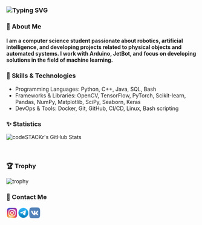 ### ![Typing SVG](https://readme-typing-svg.herokuapp.com?font=arimo&weight=600&pause=1000&color=079EF7&width=435&lines=Hi+there+%F0%9F%91%8B%2C+I'm+Maks+Mr1necs)

### 🚀 About Me

#### I am a computer science student passionate about robotics, artificial intelligence, and developing projects related to physical objects and automated systems. I work with Arduino, JetBot, and focus on developing solutions in the field of machine learning.

### 🔧 Skills & Technologies

- Programming Languages: Python, C++, Java, SQL, Bash
- Frameworks & Libraries: OpenCV, TensorFlow, PyTorch, Scikit-learn, Pandas, NumPy, Matplotlib, SciPy, Seaborn, Keras
- DevOps & Tools: Docker, Git, GitHub, CI/CD, Linux, Bash scripting

### ✨ Statistics
<img align="left" alt="codeSTACKr's GitHub Stats" src="https://github-readme-stats.vercel.app/api?username=mr1necs&show_icons=true&theme=nord&hide_border=true" />
<br>
<br>
<br>

### 🏆 Trophy
![trophy](https://github-profile-trophy.vercel.app/?username=mr1necs&column=8&theme=gruvbox&no-frame=true)

### 👤 Contact Me
[<img align="left" alt="Instagram" width="30px" src="https://github.com/mr1necs/mr1necs/blob/main/img/instagram.svg" />][instagram]
[<img align="left" alt="Telegram" width="30px" src="https://github.com/mr1necs/mr1necs/blob/main/img/telegram.svg" />][telegram]
[<img align="left" alt="Vk" width="30px" src="https://github.com/mr1necs/mr1necs/blob/main/img/vk.svg" />][vk]

[instagram]: https://instagram.com/mr_1necs/
[telegram]: https://t.me/mr_1necs
[vk]: https://vk.com/mr_1necs
